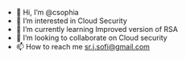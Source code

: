 - 👋 Hi, I’m @csophia
- 👀 I’m interested in Cloud Security
- 🌱 I’m currently learning Improved version of RSA
- 💞️ I’m looking to collaborate on Cloud security
- 📫 How to reach me sr.j.sofi@gmail.com

<!---
csophia/csophia is a ✨ special ✨ repository because its `README.md` (this file) appears on your GitHub profile.
You can click the Preview link to take a look at your changes.
--->
